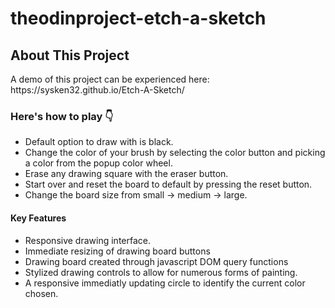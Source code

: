 # theodinproject-etch-a-sketch
<h2>About This Project</h2>
<p>A demo of this project can be experienced here: https://sysken32.github.io/Etch-A-Sketch/</p>
<h3>Here's how to play 👇</h3>
<ul>
  <li>Default option to draw with is black.</li>
  <li>Change the color of your brush by selecting the color button and picking a color from the popup color wheel.</li>
  <li>Erase any drawing square with the eraser button.</li>
  <li>Start over and reset the board to default by pressing the reset button. </li>
  <li>Change the board size from small -> medium -> large.</li>
</ul>
<p><h4>Key Features</h4>
<ul>
  <li>Responsive drawing interface.</li>
  <li>Immediate resizing of drawing board buttons</li>
  <li>Drawing board created through javascript DOM query functions</li>
  <li>Stylized drawing controls to allow for numerous forms of painting.</li>
  <li>A responsive immediatly updating circle to identify the current color chosen.</li>
</ul>
</p>
